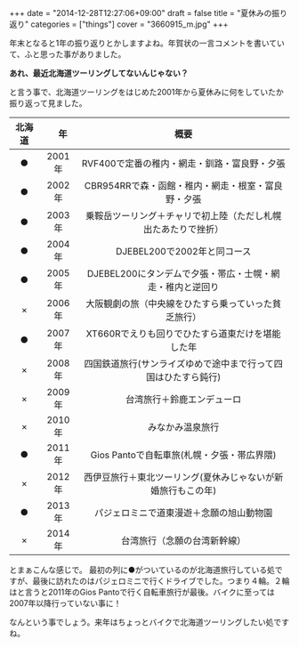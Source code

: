 +++
date = "2014-12-28T12:27:06+09:00"
draft = false
title = "夏休みの振り返り"
categories = ["things"]
cover = "3660915_m.jpg"
+++

年末となると1年の振り返りとかしますよね。年賀状の一言コメントを書いていて、ふと思った事がありました。

**あれ、最近北海道ツーリングしてないんじゃない？**

と言う事で、北海道ツーリングをはじめた2001年から夏休みに何をしていたか振り返って見ました。

|北海道|　年 | 概要 |
| :---: | :---: | :---: |
| ● | 2001年 | RVF400で定番の稚内・網走・釧路・富良野・夕張 |
| ● | 2002年 | CBR954RRで森・函館・稚内・網走・根室・富良野・夕張 |
| ● | 2003年 | 乗鞍岳ツーリング＋チャリで初上陸（ただし札幌出たあたりで挫折） |
| ● | 2004年 | DJEBEL200で2002年と同コース |
| ● | 2005年 | DJEBEL200にタンデムで夕張・帯広・士幌・網走・稚内と逆回り |
| × | 2006年 | 大阪観劇の旅（中央線をひたすら乗っていった貧乏旅行） |
| ● | 2007年 | XT660Rでえりも回りでひたすら道東だけを堪能した年 |
| × | 2008年 | 四国鉄道旅行(サンライズゆめで途中まで行って四国はひたすら鈍行) |
| × | 2009年 | 台湾旅行＋鈴鹿エンデューロ |
| × | 2010年 | みなかみ温泉旅行 |
| ● | 2011年 | Gios Pantoで自転車旅(札幌・夕張・帯広界隈) |
| × | 2012年 | 西伊豆旅行＋東北ツーリング(夏休みじゃないが新婚旅行もこの年) |
| ● | 2013年 | パジェロミニで道東漫遊＋念願の旭山動物園 |
| × | 2014年 | 台湾旅行（念願の台湾新幹線） |

とまぁこんな感じで。
最初の列に●がついているのが北海道旅行している処ですが、最後に訪れたのはパジェロミニで行くドライブでした。つまり４輪。２輪はと言うと2011年のGios Pantoで行く自転車旅行が最後。バイクに至っては2007年以降行っていない事に！

なんという事でしょう。来年はちょっとバイクで北海道ツーリングしたい処ですね。

